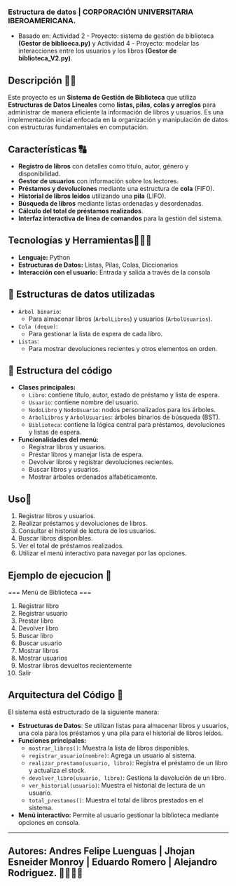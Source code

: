 ### Estructura de datos | CORPORACIÓN UNIVERSITARIA IBEROAMERICANA.
- Basado en: Actividad 2 - Proyecto: sistema de gestión de biblioteca **(Gestor de biblioeca.py)** y Actividad 4 - Proyecto: modelar las interacciones entre los usuarios y los libros **(Gestor de biblioteca_V2.py)**. 
## Descripción ✍🏽
 Este proyecto es un **Sistema de Gestión de Biblioteca** que utiliza **Estructuras de Datos Lineales** como **listas, pilas, colas y arreglos** para administrar de manera eficiente la información de libros y usuarios. Es una implementación inicial enfocada en la organización y manipulación de datos con estructuras fundamentales en computación.
 
 ## Características 🔠
 - **Registro de libros** con detalles como título, autor, género y disponibilidad.
 - **Gestor de usuarios** con información sobre los lectores.
 - **Préstamos y devoluciones** mediante una estructura de **cola** (FIFO).
 - **Historial de libros leídos** utilizando una **pila** (LIFO).
 - **Búsqueda de libros** mediante listas ordenadas y desordenadas.
 - **Cálculo del total de préstamos realizados**.
 - **Interfaz interactiva de línea de comandos** para la gestión del sistema.
 
 ## Tecnologías y Herramientas🧑🏽‍💻
 - **Lenguaje:** Python
 - **Estructuras de Datos:** Listas, Pilas, Colas, Diccionarios
 - **Interacción con el usuario:** Entrada y salida a través de la consola

## 🧠 Estructuras de datos utilizadas

- `Árbol binario`:
  - Para almacenar libros (`ArbolLibros`) y usuarios (`ArbolUsuarios`).
- `Cola (deque)`:
  - Para gestionar la lista de espera de cada libro.
- `Listas`:
  - Para mostrar devoluciones recientes y otros elementos en orden.


## 📂 Estructura del código

- **Clases principales:**
  - `Libro`: contiene título, autor, estado de préstamo y lista de espera.
  - `Usuario`: contiene nombre del usuario.
  - `NodoLibro` y `NodoUsuario`: nodos personalizados para los árboles.
  - `ArbolLibros` y `ArbolUsuarios`: árboles binarios de búsqueda (BST).
  - `Biblioteca`: contiene la lógica central para préstamos, devoluciones y listas de espera.
- **Funcionalidades del menú:**
  - Registrar libros y usuarios.
  - Prestar libros y manejar lista de espera.
  - Devolver libros y registrar devoluciones recientes.
  - Buscar libros y usuarios.
  - Mostrar árboles ordenados alfabéticamente.

 
 ## Uso🔧
 1. Registrar libros y usuarios.
 2. Realizar préstamos y devoluciones de libros.
 3. Consultar el historial de lectura de los usuarios.
 4. Buscar libros disponibles.
 5. Ver el total de préstamos realizados.
 6. Utilizar el menú interactivo para navegar por las opciones.

 ## Ejemplo de ejecucion 🚀
=== Menú de Biblioteca ===
1. Registrar libro
2. Registrar usuario
3. Prestar libro
4. Devolver libro
5. Buscar libro
6. Buscar usuario
7. Mostrar libros
8. Mostrar usuarios
9. Mostrar libros devueltos recientemente
0. Salir

 
 ## Arquitectura del Código 🏢
 El sistema está estructurado de la siguiente manera:
 - **Estructuras de Datos**: Se utilizan listas para almacenar libros y usuarios, una cola para los préstamos y una pila para el historial de libros leídos.
 - **Funciones principales:**
   - `mostrar_libros()`: Muestra la lista de libros disponibles.
   - `registrar_usuario(nombre)`: Agrega un usuario al sistema.
   - `realizar_prestamo(usuario, libro)`: Registra el préstamo de un libro y actualiza el stock.
   - `devolver_libro(usuario, libro)`: Gestiona la devolución de un libro.
   - `ver_historial(usuario)`: Muestra el historial de lectura de un usuario.
   - `total_prestamos()`: Muestra el total de libros prestados en el sistema.
 - **Menú interactivo:** Permite al usuario gestionar la biblioteca mediante opciones en consola.
 



---
## **Autores:** Andres Felipe Luenguas | Jhojan Esneider Monroy | Eduardo Romero | Alejandro Rodriguez. 🫱🏽‍🫲🏽

